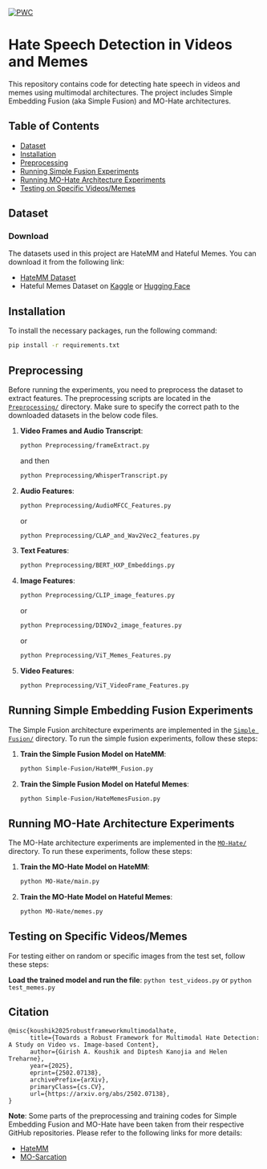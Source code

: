 [![PWC](https://img.shields.io/endpoint.svg?url=https://paperswithcode.com/badge/towards-a-robust-framework-for-multimodal/hate-speech-detection-on-hatemm)](https://paperswithcode.com/sota/hate-speech-detection-on-hatemm?p=towards-a-robust-framework-for-multimodal)

# Hate Speech Detection in Videos and Memes 

This repository contains code for detecting hate speech in videos and memes using multimodal architectures. The project includes Simple Embedding Fusion (aka Simple Fusion) and MO-Hate architectures.

## Table of Contents
- [Dataset](#dataset)
- [Installation](#installation)
- [Preprocessing](#preprocessing)
- [Running Simple Fusion Experiments](#running-simple-fusion-architecture-experiments)
- [Running MO-Hate Architecture Experiments](#running-mo-hate-architecture-experiments)
- [Testing on Specific Videos/Memes](#testing-on-specific-videos-or-memes)

## Dataset

### Download
The datasets used in this project are HateMM and Hateful Memes. You can download it from the following link:

- [HateMM Dataset](https://doi.org/10.5281/zenodo.7799469)
- Hateful Memes Dataset on [Kaggle](https://www.kaggle.com/datasets/chauri/facebook-hateful-memes) or [Hugging Face](https://huggingface.co/datasets/limjiayi/hateful_memes_expanded)

## Installation

To install the necessary packages, run the following command:

```sh
pip install -r requirements.txt
```

## Preprocessing

Before running the experiments, you need to preprocess the dataset to extract features. The preprocessing scripts are located in the [`Preprocessing/`](Preprocessing/) directory. Make sure to specify the correct path to the downloaded datasets in the below code files.

1. **Video Frames and Audio Transcript**:
    ```sh
    python Preprocessing/frameExtract.py
    ```
    and then
    ```sh
    python Preprocessing/WhisperTranscript.py
    ```

2. **Audio Features**:
    ```sh
    python Preprocessing/AudioMFCC_Features.py
    ```
    or
    ```sh
    python Preprocessing/CLAP_and_Wav2Vec2_features.py
    ```

3. **Text Features**:
    ```sh
    python Preprocessing/BERT_HXP_Embeddings.py
    ```

4. **Image Features**:
    ```sh
    python Preprocessing/CLIP_image_features.py
    ```
    or
    ```sh
    python Preprocessing/DINOv2_image_features.py
    ```
    or
    ```sh
    python Preprocessing/ViT_Memes_Features.py
    ```

5. **Video Features**:
    ```sh
    python Preprocessing/ViT_VideoFrame_Features.py
    ```

## Running Simple Embedding Fusion Experiments

The Simple Fusion architecture experiments are implemented in the [`Simple Fusion/`](Simple-Fusion/) directory. To run the simple fusion experiments, follow these steps:

1. **Train the Simple Fusion Model on HateMM**:
    ```sh
    python Simple-Fusion/HateMM_Fusion.py
    ```

2. **Train the Simple Fusion Model on Hateful Memes**:
    ```sh
    python Simple-Fusion/HateMemesFusion.py
    ```

## Running MO-Hate Architecture Experiments

The MO-Hate architecture experiments are implemented in the [`MO-Hate/`](MO-Hate/) directory. To run these experiments, follow these steps:

1. **Train the MO-Hate Model on HateMM**:
    ```sh
    python MO-Hate/main.py
    ```

2. **Train the MO-Hate Model on Hateful Memes**:
    ```sh
    python MO-Hate/memes.py
    ```

## Testing on Specific Videos/Memes

For testing either on random or specific images from the test set, follow these steps:

**Load the trained model and run the file**:
    ```
    python test_videos.py
    ```
    or
    ```
    python test_memes.py
    ```

## Citation
```
@misc{koushik2025robustframeworkmultimodalhate,
      title={Towards a Robust Framework for Multimodal Hate Detection: A Study on Video vs. Image-based Content}, 
      author={Girish A. Koushik and Diptesh Kanojia and Helen Treharne},
      year={2025},
      eprint={2502.07138},
      archivePrefix={arXiv},
      primaryClass={cs.CV},
      url={https://arxiv.org/abs/2502.07138}, 
}
```

**Note**: Some parts of the preprocessing and training codes for Simple Embedding Fusion and MO-Hate have been taken from their respective GitHub repositories. Please refer to the following links for more details:
- [HateMM](https://github.com/hate-alert/HateMM)
- [MO-Sarcation](https://github.com/mohit2b/MO-Sarcation)

